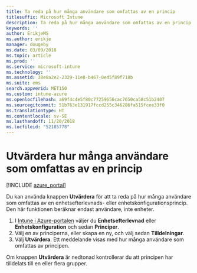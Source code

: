 ```yaml
---
title: Ta reda på hur många användare som omfattas av en princip
titlesuffix: Microsoft Intune
description: Ta reda på hur många användare som omfattas av en princip
keywords: ''
author: ErikjeMS
ms.author: erikje
manager: dougeby
ms.date: 03/09/2018
ms.topic: article
ms.prod: ''
ms.service: microsoft-intune
ms.technology: ''
ms.assetid: 38e8a2e2-2329-11e8-b467-0ed5f89f718b
ms.suite: ems
search.appverid: MET150
ms.custom: intune-azure
ms.openlocfilehash: a69f4c4e5f80c77259656cac7650ca58c51b2407
ms.sourcegitcommit: 51b763e131917fccd255c346286fa515fcee33f0
ms.translationtype: HT
ms.contentlocale: sv-SE
ms.lasthandoff: 11/20/2018
ms.locfileid: "52185778"
---
```

# <a name="evaluate-how-many-users-are-targeted-by-a-policy"></a>Utvärdera hur många användare som omfattas av en princip
[!INCLUDE [azure_portal](./includes/azure_portal.md)]

Du kan använda knappen **Utvärdera** för att ta reda på hur många användare som omfattas av en enhetsefterlevnads- eller enhetskonfigurationsprincip. Den här funktionen beräknar endast användare, inte enheter.

1.  I [Intune i Azure-portalen](https://aka.ms/intuneportal) väljer du **Enhetsefterlevnad** eller **Enhetskonfiguration** och sedan **Principer**.
2.  Välj en av principerna, eller skapa en ny, och välj sedan **Tilldelningar**.
3.  Välj **Utvärdera**. Ett meddelande visas med hur många användare som omfattas av principen.

Om knappen **Utvärdera** är nedtonad kontrollerar du att principen har tilldelats till en eller flera grupper.

